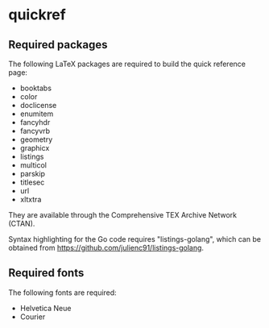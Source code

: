 # quickref

## Required packages

The following LaTeX packages are required to build the quick reference page:

* booktabs
* color
* doclicense
* enumitem
* fancyhdr
* fancyvrb
* geometry
* graphicx
* listings
* multicol
* parskip
* titlesec
* url
* xltxtra

They are available through the Comprehensive TEX Archive Network (CTAN).

Syntax highlighting for the Go code requires "listings-golang", which can be obtained from <https://github.com/julienc91/listings-golang>.

## Required fonts

The following fonts are required:

* Helvetica Neue
* Courier
